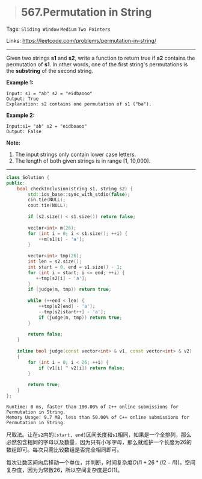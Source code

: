 > # 567.Permutation in String

Tags: `Sliding Window` `Medium` `Two Pointers`

Links: <https://leetcode.com/problems/permutation-in-string/>

-----

Given two strings **s1** and **s2**, write a function to return true if **s2** contains the permutation of **s1**. In other words, one of the first string's permutations is the **substring** of the second string.

 

**Example 1:**

```
Input: s1 = "ab" s2 = "eidbaooo"
Output: True
Explanation: s2 contains one permutation of s1 ("ba").
```

**Example 2:**

```
Input:s1= "ab" s2 = "eidboaoo"
Output: False
```

 

**Note:**

1. The input strings only contain lower case letters.
2. The length of both given strings is in range [1, 10,000].

------

```c++
class Solution {
public:
    bool checkInclusion(string s1, string s2) {
        std::ios_base::sync_with_stdio(false);
        cin.tie(NULL);
        cout.tie(NULL);
        
        if (s2.size() < s1.size()) return false;
        
        vector<int> m(26);
        for (int i = 0; i < s1.size(); ++i) {
            ++m[s1[i] - 'a'];    
        }
        
        vector<int> tmp(26);
        int len = s2.size();
        int start = 0, end = s1.size() - 1;
        for (int i = start; i <= end; ++i) {
           ++tmp[s2[i] - 'a']; 
        }
        if (judge(m, tmp)) return true;
        
        while (++end < len) {
            ++tmp[s2[end] - 'a'];
            --tmp[s2[start++] - 'a'];
            if (judge(m, tmp)) return true;
        }
        
        return false;
    }
    
    inline bool judge(const vector<int> & v1, const vector<int> & v2)
    {
        for (int i = 0; i < 26; ++i) {
            if (v1[i] ^ v2[i]) return false;
        }
        
        return true;
    }
};
```

```
Runtime: 0 ms, faster than 100.00% of C++ online submissions for Permutation in String.
Memory Usage: 9.7 MB, less than 50.00% of C++ online submissions for Permutation in String.
```

尺取法。让在`s2`内的`[start, end]`区间长度和`s1`相同，如果是一个全排列，那么必然包含相同的字母以及数量，因为只有小写字母，那么就维护一个长度为26的数组即可。每次只需比较数组是否完全相同即可。

每次让数区间向后移动一个单位，并判断，时间复杂度$O(l1+26*(l2-l1))$。空间复杂度，因为为常数26，所以空间复杂度是$O(1)$。